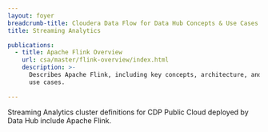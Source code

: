```yaml
---
layout: foyer
breadcrumb-title: Cloudera Data Flow for Data Hub Concepts & Use Cases
title: Streaming Analytics

publications:
  - title: Apache Flink Overview
    url: csa/master/flink-overview/index.html
    description: >-
      Describes Apache Flink, including key concepts, architecture, and
      use cases.

---
```


Streaming Analytics cluster definitions for CDP Public Cloud deployed by
Data Hub include Apache Flink.

